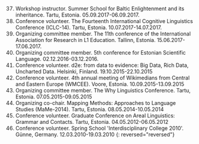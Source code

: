 37. Workshop instructor. Summer School for Baltic Enlightenment and its inheritance. Tartu, Estonia. 05.09.2017-06.09.2017.
35. Conference volunteer. The Fourteenth International Cognitive Linguistics Conference (ICLC-14).  Tartu, Estonia. 10.07.2017-14.07.2017.
34. Organizing committee member. The 11th conference of the International Association for Research in L1  Education. Tallinn, Estonia. 15.06.2017-17.06.2017.
31. Organizing committee member. 5th conference for Estonian Scientific Language. 02.12.2016-03.12.2016.
25. Conference volunteer. d2e: from data to evidence: Big Data, Rich Data, Uncharted Data. Helsinki, Finland. 19.10.2015-22.10.2015
24. Conference volunteer. 4th annual meeting of Wikimedians from Central and Eastern Europe (WMCEE). Voore, Estonia. 10.09.2015-13.09.2015
19. Organizing committee member. The Why Linguistics Conference. Tartu, Estonia. 07.05.2015-09.05.2015
12. Organizing co-chair. Mapping Methods: Approaches to Language Studies (MaMe-2014). Tartu,  Estonia. 08.05.2014-10.05.2014
6. Conference volunteer. Graduate Conference on Areal Linguistics: Grammar and Contacts. Tartu,  Estonia. 04.05.2012-06.05.2012
1. Conference volunteer. Spring School 'Interdisciplinary College 2010'. Günne, Germany. 12.03.2010-19.03.2010
{: reversed="reversed"}
